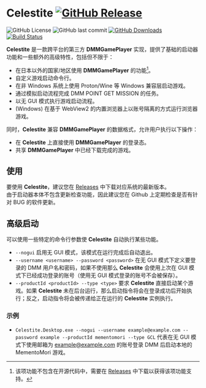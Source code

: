 # Celestite [![GitHub Release](https://img.shields.io/github/v/release/Kengxxiao/CelestiteLauncher)](https://github.com/Kengxxiao/CelestiteLauncher/releases)
![GitHub License](https://img.shields.io/github/license/Kengxxiao/CelestiteLauncher)
![GitHub last commit](https://img.shields.io/github/last-commit/Kengxxiao/CelestiteLauncher)
[![GitHub Downloads](https://img.shields.io/github/downloads/Kengxxiao/CelestiteLauncher/total)](https://github.com/Kengxxiao/CelestiteLauncher/releases)
[![Build Status](https://dev.azure.com/Kengxxiao/Celestite-opensource/_apis/build/status%2FKengxxiao.CelestiteLauncher?branchName=main)](https://dev.azure.com/Kengxxiao/Celestite-opensource/_build/latest?definitionId=5&branchName=main)

**Celestite** 是一款跨平台的第三方 **DMMGamePlayer** 实现，提供了基础的启动器功能和一些额外的高级特性，包括但不限于：  
* 在日本以外的国家/地区使用 **DMMGamePlayer** 的功能[^1]。
* 自定义游戏启动命令行。
* 在非 Windows 系统上使用 Proton/Wine 等 Windows 兼容层启动游戏。
* 通过模拟启动流程完成 DMM POINT GET MISSION 的任务。
* 以无 GUI 模式执行游戏启动流程。
* (Windows) 在基于 WebView2 的内置浏览器上以账号隔离的方式运行浏览器游戏。
  
[^1]: 该项功能不包含在开源代码中，需要在 [Releases](https://github.com/Kengxxiao/CelestiteLauncher/releases) 中下载以获得该项功能支持。

同时，**Celestite** 兼容 **DMMGamePlayer** 的数据格式，允许用户执行以下操作：
* 在 **Celestite** 上直接使用 **DMMGamePlayer** 的登录态。
* 共享 **DMMGamePlayer** 中已经下载完成的游戏。

## 使用
要使用 **Celestite**，建议您在 [Releases](https://github.com/Kengxxiao/CelestiteLauncher/releases) 中下载对应系统的最新版本。  
由于启动器本体不包含更新检查功能，因此建议您在 Github 上定期检查是否有针对 BUG 的软件更新。

## 高级启动
可以使用一些特定的命令行参数使 **Celestite** 自动执行某些功能。
* ```--nogui``` 启用无 GUI 模式，该模式在运行完成后自动退出。
* ```--username <username> --password <password>``` 在无 GUI 模式下定义要登录的 DMM 用户名和密码，如果不使用那么 **Celestite** 会使用上次在 GUI 模式下已经成功登录的账号（使用无 GUI 模式登录的账号不会被保存）。
* ```--productId <productId> --type <type>``` 要求 **Celestite** 直接启动某个游戏。如果 **Celestite** 未在后台运行，那么启动指令将会在登录成功后开始执行；反之，启动指令将会被传递给正在运行的 **Celestite** 实例执行。
### 示例
* ```Celestite.Desktop.exe --nogui --username example@example.com --password example --productId mementomori --type GCL``` 代表在无 GUI 模式下使用邮箱为 example@example.com 的账号登录 DMM 后启动本地的 MementoMori 游戏。

